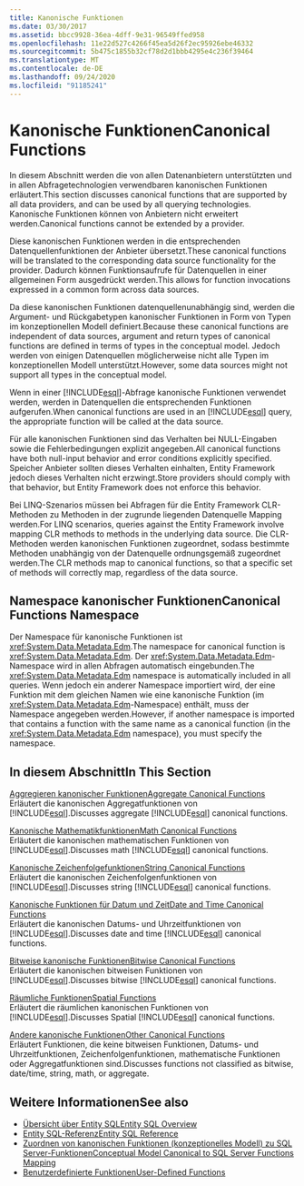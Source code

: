 ```yaml
---
title: Kanonische Funktionen
ms.date: 03/30/2017
ms.assetid: bbcc9928-36ea-4dff-9e31-96549ffed958
ms.openlocfilehash: 11e22d527c4266f45ea5d26f2ec95926ebe46332
ms.sourcegitcommit: 5b475c1855b32cf78d2d1bbb4295e4c236f39464
ms.translationtype: MT
ms.contentlocale: de-DE
ms.lasthandoff: 09/24/2020
ms.locfileid: "91185241"
---
```

# <a name="canonical-functions"></a><span data-ttu-id="31900-102">Kanonische Funktionen</span><span class="sxs-lookup"><span data-stu-id="31900-102">Canonical Functions</span></span>

<span data-ttu-id="31900-103">In diesem Abschnitt werden die von allen Datenanbietern unterstützten und in allen Abfragetechnologien verwendbaren kanonischen Funktionen erläutert.</span><span class="sxs-lookup"><span data-stu-id="31900-103">This section discusses canonical functions that are supported by all data providers, and can be used by all querying technologies.</span></span> <span data-ttu-id="31900-104">Kanonische Funktionen können von Anbietern nicht erweitert werden.</span><span class="sxs-lookup"><span data-stu-id="31900-104">Canonical functions cannot be extended by a provider.</span></span>  
  
 <span data-ttu-id="31900-105">Diese kanonischen Funktionen werden in die entsprechenden Datenquellenfunktionen der Anbieter übersetzt.</span><span class="sxs-lookup"><span data-stu-id="31900-105">These canonical functions will be translated to the corresponding data source functionality for the provider.</span></span> <span data-ttu-id="31900-106">Dadurch können Funktionsaufrufe für Datenquellen in einer allgemeinen Form ausgedrückt werden.</span><span class="sxs-lookup"><span data-stu-id="31900-106">This allows for function invocations expressed in a common form across data sources.</span></span>  
  
 <span data-ttu-id="31900-107">Da diese kanonischen Funktionen datenquellenunabhängig sind, werden die Argument- und Rückgabetypen kanonischer Funktionen in Form von Typen im konzeptionellen Modell definiert.</span><span class="sxs-lookup"><span data-stu-id="31900-107">Because these canonical functions are independent of data sources, argument and return types of canonical functions are defined in terms of types in the conceptual model.</span></span> <span data-ttu-id="31900-108">Jedoch werden von einigen Datenquellen möglicherweise nicht alle Typen im konzeptionellen Modell unterstützt.</span><span class="sxs-lookup"><span data-stu-id="31900-108">However, some data sources might not support all types in the conceptual model.</span></span>  
  
 <span data-ttu-id="31900-109">Wenn in einer [!INCLUDE[esql](../../../../../../includes/esql-md.md)]-Abfrage kanonische Funktionen verwendet werden, werden in Datenquellen die entsprechenden Funktionen aufgerufen.</span><span class="sxs-lookup"><span data-stu-id="31900-109">When canonical functions are used in an [!INCLUDE[esql](../../../../../../includes/esql-md.md)] query, the appropriate function will be called at the data source.</span></span>  
  
 <span data-ttu-id="31900-110">Für alle kanonischen Funktionen sind das Verhalten bei NULL-Eingaben sowie die Fehlerbedingungen explizit angegeben.</span><span class="sxs-lookup"><span data-stu-id="31900-110">All canonical functions have both null-input behavior and error conditions explicitly specified.</span></span> <span data-ttu-id="31900-111">Speicher Anbieter sollten dieses Verhalten einhalten, Entity Framework jedoch dieses Verhalten nicht erzwingt.</span><span class="sxs-lookup"><span data-stu-id="31900-111">Store providers should comply with that behavior, but Entity Framework does not enforce this behavior.</span></span>  
  
 <span data-ttu-id="31900-112">Bei LINQ-Szenarios müssen bei Abfragen für die Entity Framework CLR-Methoden zu Methoden in der zugrunde liegenden Datenquelle Mapping werden.</span><span class="sxs-lookup"><span data-stu-id="31900-112">For LINQ scenarios, queries against the Entity Framework involve mapping CLR methods to methods in the underlying data source.</span></span> <span data-ttu-id="31900-113">Die CLR-Methoden werden kanonischen Funktionen zugeordnet, sodass bestimmte Methoden unabhängig von der Datenquelle ordnungsgemäß zugeordnet werden.</span><span class="sxs-lookup"><span data-stu-id="31900-113">The CLR methods map to canonical functions, so that a specific set of methods will correctly map, regardless of the data source.</span></span>  
  
## <a name="canonical-functions-namespace"></a><span data-ttu-id="31900-114">Namespace kanonischer Funktionen</span><span class="sxs-lookup"><span data-stu-id="31900-114">Canonical Functions Namespace</span></span>  

 <span data-ttu-id="31900-115">Der Namespace für kanonische Funktionen ist <xref:System.Data.Metadata.Edm>.</span><span class="sxs-lookup"><span data-stu-id="31900-115">The namespace for canonical function is <xref:System.Data.Metadata.Edm>.</span></span> <span data-ttu-id="31900-116">Der <xref:System.Data.Metadata.Edm>-Namespace wird in allen Abfragen automatisch eingebunden.</span><span class="sxs-lookup"><span data-stu-id="31900-116">The <xref:System.Data.Metadata.Edm> namespace is automatically included in all queries.</span></span> <span data-ttu-id="31900-117">Wenn jedoch ein anderer Namespace importiert wird, der eine Funktion mit dem gleichen Namen wie eine kanonische Funktion (im <xref:System.Data.Metadata.Edm>-Namespace) enthält, muss der Namespace angegeben werden.</span><span class="sxs-lookup"><span data-stu-id="31900-117">However, if another namespace is imported that contains a function with the same name as a canonical function (in the <xref:System.Data.Metadata.Edm> namespace), you must specify the namespace.</span></span>  
  
## <a name="in-this-section"></a><span data-ttu-id="31900-118">In diesem Abschnitt</span><span class="sxs-lookup"><span data-stu-id="31900-118">In This Section</span></span>  

 [<span data-ttu-id="31900-119">Aggregieren kanonischer Funktionen</span><span class="sxs-lookup"><span data-stu-id="31900-119">Aggregate Canonical Functions</span></span>](aggregate-canonical-functions.md)  
 <span data-ttu-id="31900-120">Erläutert die kanonischen Aggregatfunktionen von [!INCLUDE[esql](../../../../../../includes/esql-md.md)].</span><span class="sxs-lookup"><span data-stu-id="31900-120">Discusses aggregate [!INCLUDE[esql](../../../../../../includes/esql-md.md)] canonical functions.</span></span>  
  
 [<span data-ttu-id="31900-121">Kanonische Mathematikfunktionen</span><span class="sxs-lookup"><span data-stu-id="31900-121">Math Canonical Functions</span></span>](math-canonical-functions.md)  
 <span data-ttu-id="31900-122">Erläutert die kanonischen mathematischen Funktionen von [!INCLUDE[esql](../../../../../../includes/esql-md.md)].</span><span class="sxs-lookup"><span data-stu-id="31900-122">Discusses math [!INCLUDE[esql](../../../../../../includes/esql-md.md)] canonical functions.</span></span>  
  
 [<span data-ttu-id="31900-123">Kanonische Zeichenfolgefunktionen</span><span class="sxs-lookup"><span data-stu-id="31900-123">String Canonical Functions</span></span>](string-canonical-functions.md)  
 <span data-ttu-id="31900-124">Erläutert die kanonischen Zeichenfolgenfunktionen von [!INCLUDE[esql](../../../../../../includes/esql-md.md)].</span><span class="sxs-lookup"><span data-stu-id="31900-124">Discusses string [!INCLUDE[esql](../../../../../../includes/esql-md.md)] canonical functions.</span></span>  
  
 [<span data-ttu-id="31900-125">Kanonische Funktionen für Datum und Zeit</span><span class="sxs-lookup"><span data-stu-id="31900-125">Date and Time Canonical Functions</span></span>](date-and-time-canonical-functions.md)  
 <span data-ttu-id="31900-126">Erläutert die kanonischen Datums- und Uhrzeitfunktionen von [!INCLUDE[esql](../../../../../../includes/esql-md.md)].</span><span class="sxs-lookup"><span data-stu-id="31900-126">Discusses date and time [!INCLUDE[esql](../../../../../../includes/esql-md.md)] canonical functions.</span></span>  
  
 [<span data-ttu-id="31900-127">Bitweise kanonische Funktionen</span><span class="sxs-lookup"><span data-stu-id="31900-127">Bitwise Canonical Functions</span></span>](bitwise-canonical-functions.md)  
 <span data-ttu-id="31900-128">Erläutert die kanonischen bitweisen Funktionen von [!INCLUDE[esql](../../../../../../includes/esql-md.md)].</span><span class="sxs-lookup"><span data-stu-id="31900-128">Discusses bitwise [!INCLUDE[esql](../../../../../../includes/esql-md.md)] canonical functions.</span></span>  
  
 [<span data-ttu-id="31900-129">Räumliche Funktionen</span><span class="sxs-lookup"><span data-stu-id="31900-129">Spatial Functions</span></span>](spatial-functions.md)  
 <span data-ttu-id="31900-130">Erläutert die räumlichen kanonischen Funktionen von [!INCLUDE[esql](../../../../../../includes/esql-md.md)].</span><span class="sxs-lookup"><span data-stu-id="31900-130">Discusses Spatial [!INCLUDE[esql](../../../../../../includes/esql-md.md)] canonical functions.</span></span>  
  
 [<span data-ttu-id="31900-131">Andere kanonische Funktionen</span><span class="sxs-lookup"><span data-stu-id="31900-131">Other Canonical Functions</span></span>](other-canonical-functions.md)  
 <span data-ttu-id="31900-132">Erläutert Funktionen, die keine bitweisen Funktionen, Datums- und Uhrzeitfunktionen, Zeichenfolgenfunktionen, mathematische Funktionen oder Aggregatfunktionen sind.</span><span class="sxs-lookup"><span data-stu-id="31900-132">Discusses functions not classified as bitwise, date/time, string, math, or aggregate.</span></span>  
  
## <a name="see-also"></a><span data-ttu-id="31900-133">Weitere Informationen</span><span class="sxs-lookup"><span data-stu-id="31900-133">See also</span></span>

- [<span data-ttu-id="31900-134">Übersicht über Entity SQL</span><span class="sxs-lookup"><span data-stu-id="31900-134">Entity SQL Overview</span></span>](entity-sql-overview.md)
- [<span data-ttu-id="31900-135">Entity SQL-Referenz</span><span class="sxs-lookup"><span data-stu-id="31900-135">Entity SQL Reference</span></span>](entity-sql-reference.md)
- [<span data-ttu-id="31900-136">Zuordnen von kanonischen Funktionen (konzeptionelles Modell) zu SQL Server-Funktionen</span><span class="sxs-lookup"><span data-stu-id="31900-136">Conceptual Model Canonical to SQL Server Functions Mapping</span></span>](../conceptual-model-canonical-to-sql-server-functions-mapping.md)
- [<span data-ttu-id="31900-137">Benutzerdefinierte Funktionen</span><span class="sxs-lookup"><span data-stu-id="31900-137">User-Defined Functions</span></span>](user-defined-functions-entity-sql.md)

